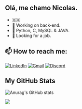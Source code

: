 ## Olá, me chamo Nicolas.

- 🇧🇷
- 🔭 Working on back-end.
- 💾 Python, C, MySQL & JAVA.
- 🤔 Looking for a job.

 ## 📫 How to reach me: 
  <div>

[![LinkedIn](https://img.shields.io/badge/LinkedIn-0077B5?style=for-the-badge&logo=linkedin&logoColor=white)](https://www.linkedin.com/in/nícolas-sobreira/)
[![Gmail](https://img.shields.io/badge/Gmail-333333?style=for-the-badge&logo=gmail&logoColor=red)](mailto:brasanicolas27@gmail.com)
[![Discord](https://img.shields.io/badge/Discord-7289DA?style=for-the-badge&logo=discord&logoColor=white)](https://discord.com/channels/@nickke6772/)
<br>

## My GitHub Stats
![Anurag's GitHub stats](https://github-readme-stats.vercel.app/api?username=anuraghazra&theme=dark&show_icons=true)

</div>
<table> 
  <tr>
  <picture>
  <source
    srcset="https://github-readme-stats.vercel.app/api?username=brasanick&show_icons=true&theme=dark "
    media="(prefers-color-scheme: dark )"
  />
  <source
    srcset="https://github-readme-stats.vercel.app/api?username=brasanick&show_icons=true"
    media="(prefers-color-scheme: light), (prefers-color-scheme: no-preference)"
  />
  <img src="https://github-readme-stats.vercel.app/api?username=brasanick&show_icons=true" />
</picture>
  </tr>
</table>
